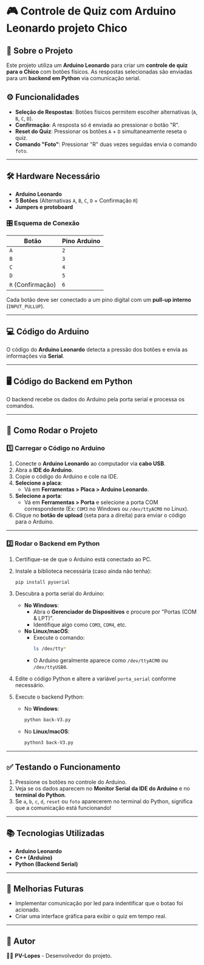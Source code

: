 # 🎮 Controle de Quiz com Arduino Leonardo projeto Chico

## 📌 Sobre o Projeto
Este projeto utiliza um **Arduino Leonardo** para criar um **controle de quiz para o Chico** com botões físicos. As respostas selecionadas são enviadas para um **backend em Python** via comunicação serial.

## ⚙️ Funcionalidades
- **Seleção de Respostas**: Botões físicos permitem escolher alternativas (`A`, `B`, `C`, `D`).
- **Confirmação**: A resposta só é enviada ao pressionar o botão "R".
- **Reset do Quiz**: Pressionar os botões `A` + `D` simultaneamente reseta o quiz.
- **Comando "Foto"**: Pressionar "R" duas vezes seguidas envia o comando `foto`.

---

## 🛠️ Hardware Necessário
- **Arduino Leonardo**
- **5 Botões** (Alternativas `A`, `B`, `C`, `D` + Confirmação `R`)
- **Jumpers e protoboard**

### 🎛️ **Esquema de Conexão**
| Botão | Pino Arduino |
|--------|------------|
| `A` | `2` |
| `B` | `3` |
| `C` | `4` |
| `D` | `5` |
| `R` (Confirmação) | `6` |

Cada botão deve ser conectado a um pino digital com um **pull-up interno** (`INPUT_PULLUP`).

---

## 💻 Código do Arduino
O código do **Arduino Leonardo** detecta a pressão dos botões e envia as informações via **Serial**.


---

## 🖥️ Código do Backend em Python
O backend recebe os dados do Arduino pela porta serial e processa os comandos.

---

## 🚀 Como Rodar o Projeto

### 1️⃣ **Carregar o Código no Arduino**
1. Conecte o **Arduino Leonardo** ao computador via **cabo USB**.
2. Abra a **IDE do Arduino**.
3. Copie o código do Arduino e cole na IDE.
4. **Selecione a placa**:
   - Vá em **Ferramentas > Placa > Arduino Leonardo**.
5. **Selecione a porta**:
   - Vá em **Ferramentas > Porta** e selecione a porta COM correspondente (Ex: `COM3` no Windows ou `/dev/ttyACM0` no Linux).
6. Clique no **botão de upload** (seta para a direita) para enviar o código para o Arduino.

---

### 2️⃣ **Rodar o Backend em Python**
1. Certifique-se de que o Arduino está conectado ao PC.
2. Instale a biblioteca necessária (caso ainda não tenha):
   ```bash
   pip install pyserial
   ```
3. Descubra a porta serial do Arduino:
   - **No Windows**:
     - Abra o **Gerenciador de Dispositivos** e procure por "Portas (COM & LPT)".
     - Identifique algo como `COM3`, `COM4`, etc.
   - **No Linux/macOS**:
     - Execute o comando:
       ```bash
       ls /dev/tty*
       ```
     - O Arduino geralmente aparece como `/dev/ttyACM0` ou `/dev/ttyUSB0`.

4. Edite o código Python e altere a variável `porta_serial` conforme necessário.

5. Execute o backend Python:
   - No **Windows**:
     ```bash
     python back-V3.py
     ```
   - No **Linux/macOS**:
     ```bash
     python3 back-V3.py
     ```

---

## ✅ **Testando o Funcionamento**
1. Pressione os botões no controle do Arduino.
2. Veja se os dados aparecem no **Monitor Serial da IDE do Arduino** e no **terminal do Python**.
3. Se `a`, `b`, `c`, `d`, `reset` ou `foto` aparecerem no terminal do Python, significa que a comunicação está funcionando!


---

## 📚 Tecnologias Utilizadas
- **Arduino Leonardo**
- **C++ (Arduino)**
- **Python (Backend Serial)**

---

## 🎯 Melhorias Futuras
- Implementar comunicação por led para indentificar que o botao foi acionado.
- Criar uma interface gráfica para exibir o quiz em tempo real.

---

## 📌 Autor
👨‍💻 **PV-Lopes** - Desenvolvedor do projeto.

